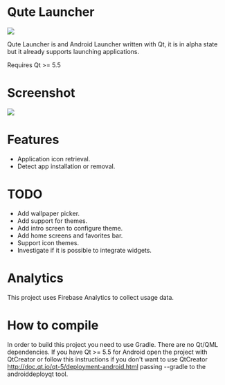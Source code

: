 # Qute Launcher

![](http://iktwo.github.io/QuteLauncher/images/icon.png)

Qute Launcher is and Android Launcher written with Qt, it is in alpha state but it already supports launching applications.

Requires Qt >= 5.5

# Screenshot
![](http://iktwo.github.io/QuteLauncher/images/screenshot.jpg)

# Features
* Application icon retrieval.
* Detect app installation or removal.

# TODO
* Add wallpaper picker.
* Add support for themes.
* Add intro screen to configure theme.
* Add home screens and favorites bar.
* Support icon themes.
* Investigate if it is possible to integrate widgets.

# Analytics

This project uses Firebase Analytics to collect usage data.

# How to compile

In order to build this project you need to use Gradle. There are no Qt/QML dependencies. If you have Qt >= 5.5 for Android open the project with QtCreator or follow this instructions if you don't want to use QtCreator http://doc.qt.io/qt-5/deployment-android.html passing --gradle to the androiddeployqt tool.

